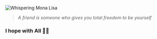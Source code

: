 ![Whispering Mona Lisa](https://github.githubassets.com/images/mona-whisper.gif)

> *A friend is someone who gives you total freedom to be yourself*

### I hope with All 🚀🌌 
